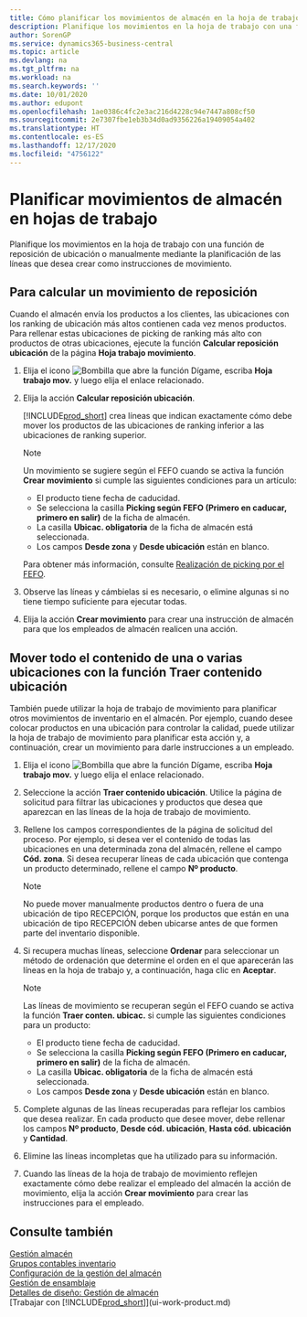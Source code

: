 ```yaml
---
title: Cómo planificar los movimientos de almacén en la hoja de trabajo | Documentos de Microsoft
description: Planifique los movimientos en la hoja de trabajo con una función de reposición de ubicación o manualmente mediante la planificación de las líneas que desea crear como instrucciones de movimiento.
author: SorenGP
ms.service: dynamics365-business-central
ms.topic: article
ms.devlang: na
ms.tgt_pltfrm: na
ms.workload: na
ms.search.keywords: ''
ms.date: 10/01/2020
ms.author: edupont
ms.openlocfilehash: 1ae0386c4fc2e3ac216d4228c94e7447a808cf50
ms.sourcegitcommit: 2e7307fbe1eb3b34d0ad9356226a19409054a402
ms.translationtype: HT
ms.contentlocale: es-ES
ms.lasthandoff: 12/17/2020
ms.locfileid: "4756122"
---
```

# <a name="plan-warehouse-movements-in-worksheets"></a>Planificar movimientos de almacén en hojas de trabajo
Planifique los movimientos en la hoja de trabajo con una función de reposición de ubicación o manualmente mediante la planificación de las líneas que desea crear como instrucciones de movimiento.  

## <a name="to-calculate-a-replenishment-movement"></a>Para calcular un movimiento de reposición  
Cuando el almacén envía los productos a los clientes, las ubicaciones con los ranking de ubicación más altos contienen cada vez menos productos. Para rellenar estas ubicaciones de picking de ranking más alto con productos de otras ubicaciones, ejecute la función **Calcular reposición ubicación** de la página **Hoja trabajo movimiento**.

1.  Elija el icono ![Bombilla que abre la función Dígame](media/ui-search/search_small.png "Dígame qué desea hacer"), escriba **Hoja trabajo mov.** y luego elija el enlace relacionado.  
2.  Elija la acción **Calcular reposición ubicación**.  

    [!INCLUDE[prod_short](includes/prod_short.md)] crea líneas que indican exactamente cómo debe mover los productos de las ubicaciones de ranking inferior a las ubicaciones de ranking superior.  

    > [!NOTE]  
    >  Un movimiento se sugiere según el FEFO cuando se activa la función **Crear movimiento** si cumple las siguientes condiciones para un artículo:  
    >   
    >  -   El producto tiene fecha de caducidad.  
    > -   Se selecciona la casilla **Picking según FEFO (Primero en caducar, primero en salir)** de la ficha de almacén.  
    > -   La casilla **Ubicac. obligatoria** de la ficha de almacén está seleccionada.  
    > -   Los campos **Desde zona** y **Desde ubicación** están en blanco.  

    Para obtener más información, consulte [Realización de picking por el FEFO](warehouse-picking-by-fefo.md).  

3.  Observe las líneas y cámbielas si es necesario, o elimine algunas si no tiene tiempo suficiente para ejecutar todas.  
4.  Elija la acción **Crear movimiento** para crear una instrucción de almacén para que los empleados de almacén realicen una acción.  

## <a name="to-move-the-entire-contents-of-one-or-more-bins-by-using-the-get-bin-content-function"></a>Mover todo el contenido de una o varias ubicaciones con la función Traer contenido ubicación  
También puede utilizar la hoja de trabajo de movimiento para planificar otros movimientos de inventario en el almacén. Por ejemplo, cuando desee colocar productos en una ubicación para controlar la calidad, puede utilizar la hoja de trabajo de movimiento para planificar esta acción y, a continuación, crear un movimiento para darle instrucciones a un empleado.  

1.  Elija el icono ![Bombilla que abre la función Dígame](media/ui-search/search_small.png "Dígame qué desea hacer"), escriba **Hoja trabajo mov.** y luego elija el enlace relacionado.  
2.  Seleccione la acción **Traer contenido ubicación**. Utilice la página de solicitud para filtrar las ubicaciones y productos que desea que aparezcan en las líneas de la hoja de trabajo de movimiento.  
3.  Rellene los campos correspondientes de la página de solicitud del proceso. Por ejemplo, si desea ver el contenido de todas las ubicaciones en una determinada zona del almacén, rellene el campo **Cód. zona**. Si desea recuperar líneas de cada ubicación que contenga un producto determinado, rellene el campo **Nº producto**.  

    > [!NOTE]  
    >  No puede mover manualmente productos dentro o fuera de una ubicación de tipo RECEPCIÓN, porque los productos que están en una ubicación de tipo RECEPCIÓN deben ubicarse antes de que formen parte del inventario disponible.  

4.  Si recupera muchas líneas, seleccione **Ordenar** para seleccionar un método de ordenación que determine el orden en el que aparecerán las líneas en la hoja de trabajo y, a continuación, haga clic en **Aceptar**.  

    > [!NOTE]  
    >  Las líneas de movimiento se recuperan según el FEFO cuando se activa la función **Traer conten. ubicac.** si cumple las siguientes condiciones para un producto:  
    >   
    >  -   El producto tiene fecha de caducidad.  
    > -   Se selecciona la casilla **Picking según FEFO (Primero en caducar, primero en salir)** de la ficha de almacén.  
    > -   La casilla **Ubicac. obligatoria** de la ficha de almacén está seleccionada.  
    > -   Los campos **Desde zona** y **Desde ubicación** están en blanco.  

5.  Complete algunas de las líneas recuperadas para reflejar los cambios que desea realizar. En cada producto que desee mover, debe rellenar los campos **Nº producto**, **Desde cód. ubicación**, **Hasta cód. ubicación** y **Cantidad**.  
6.  Elimine las líneas incompletas que ha utilizado para su información.  
7.  Cuando las líneas de la hoja de trabajo de movimiento reflejen exactamente cómo debe realizar el empleado del almacén la acción de movimiento, elija la acción **Crear movimiento** para crear las instrucciones para el empleado.  

## <a name="see-also"></a>Consulte también  
[Gestión almacén](warehouse-manage-warehouse.md)  
[Grupos contables inventario](inventory-manage-inventory.md)  
[Configuración de la gestión del almacén](warehouse-setup-warehouse.md)     
[Gestión de ensamblaje](assembly-assemble-items.md)    
[Detalles de diseño: Gestión de almacén](design-details-warehouse-management.md)  
[Trabajar con [!INCLUDE[prod_short](includes/prod_short.md)]](ui-work-product.md)
